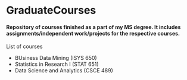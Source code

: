 # GraduateCourses

#### Repository of courses finished as a part of my MS degree. It includes assignments/independent work/projects for the respective courses.

List of courses
- BUsiness Data Mining (ISYS 650)
- Statistics in Research I (STAT 651)
- Data Science and Analytics (CSCE 489)
